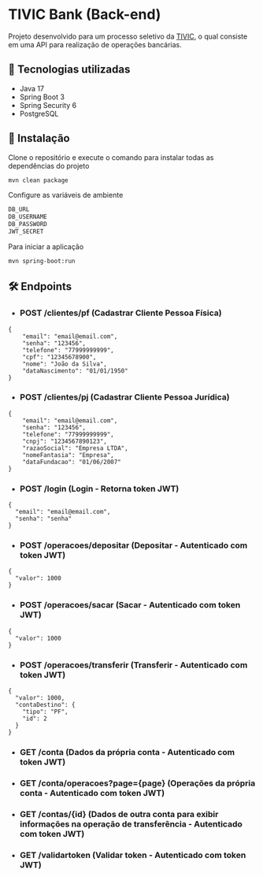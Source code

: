# TIVIC Bank (Back-end)

Projeto desenvolvido para um processo seletivo da [TIVIC](https://www.tivic.com.br), o qual consiste em uma API para realização de operações bancárias.

## 🚀 Tecnologias utilizadas

- Java 17
- Spring Boot 3
- Spring Security 6
- PostgreSQL

## 🔧 Instalação

Clone o repositório e execute o comando para instalar todas as dependências do projeto

```bash
mvn clean package
```

Configure as variáveis de ambiente

```bash
DB_URL
DB_USERNAME
DB_PASSWORD
JWT_SECRET
```

Para iniciar a aplicação

```bash
mvn spring-boot:run
```

## 🛠️ Endpoints

- ### POST /clientes/pf (Cadastrar Cliente Pessoa Física)

```
{
	"email": "email@email.com",
	"senha": "123456",
	"telefone": "77999999999",
	"cpf": "12345678900",
	"nome": "João da Silva",
	"dataNascimento": "01/01/1950"
}
```

- ### POST /clientes/pj (Cadastrar Cliente Pessoa Jurídica)

```
{
	"email": "email@email.com",
	"senha": "123456",
	"telefone": "77999999999",
	"cnpj": "1234567890123",
	"razaoSocial": "Empresa LTDA",
	"nomeFantasia": "Empresa",
	"dataFundacao": "01/06/2007"
}
```

- ### POST /login (Login - Retorna token JWT)

```
{
  "email": "email@email.com",
  "senha": "senha"
}
```

- ### POST /operacoes/depositar (Depositar - Autenticado com token JWT)

```
{
  "valor": 1000
}
```

- ### POST /operacoes/sacar (Sacar - Autenticado com token JWT)

```
{
  "valor": 1000
}
```

- ### POST /operacoes/transferir (Transferir - Autenticado com token JWT)

```
{
  "valor": 1000,
  "contaDestino": {
    "tipo": "PF",
    "id": 2
  }
}
```

- ### GET /conta (Dados da própria conta - Autenticado com token JWT)
- ### GET /conta/operacoes?page={page} (Operações da própria conta - Autenticado com token JWT)
- ### GET /contas/{id} (Dados de outra conta para exibir informações na operação de transferência - Autenticado com token JWT)
- ### GET /validartoken (Validar token - Autenticado com token JWT)

